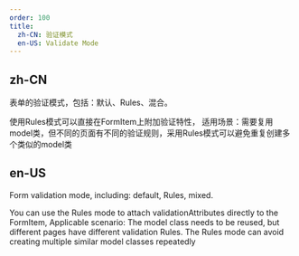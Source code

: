 ```yaml
---
order: 100
title:
  zh-CN: 验证模式
  en-US: Validate Mode
---
```


## zh-CN

表单的验证模式，包括：默认、Rules、混合。

使用Rules模式可以直接在FormItem上附加验证特性，
适用场景：需要复用model类，但不同的页面有不同的验证规则，采用Rules模式可以避免重复创建多个类似的model类

## en-US

Form validation mode, including: default, Rules, mixed.

You can use the Rules mode to attach validationAttributes directly to the FormItem,
Applicable scenario: The model class needs to be reused, but different pages have different validation Rules. The Rules mode can avoid creating multiple similar model classes repeatedly
